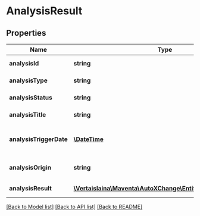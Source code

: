# AnalysisResult

## Properties
Name | Type | Description | Notes
------------ | ------------- | ------------- | -------------
**analysisId** | **string** | Analysis status | [optional] 
**analysisType** | **string** | Analysis type | [optional] 
**analysisStatus** | **string** | Analysis status | [optional] 
**analysisTitle** | **string** | Analysis title | [optional] 
**analysisTriggerDate** | [**\DateTime**](\DateTime.md) | Timestamp when check was triggered | [optional] 
**analysisOrigin** | **string** | Analysis resource origin | [optional] 
**analysisResult** | [**\Vertaislaina\Maventa\AutoXChange\Entity\AnalysisResultInfo**](AnalysisResultInfo.md) | Result of the analysis | [optional] 

[[Back to Model list]](../README.md#documentation-for-models) [[Back to API list]](../README.md#documentation-for-api-endpoints) [[Back to README]](../README.md)



